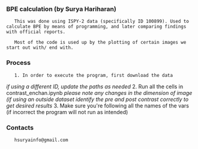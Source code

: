 ### BPE calculation (by Surya Hariharan)
       This was done using ISPY-2 data (specifically ID 100899). Used to calculate BPE by means of programming, and later comparing findings with official reports.
       
       Most of the code is used up by the plotting of certain images we start out with/ end with. 

### Process
       1. In order to execute the program, first download the data 
*if using a different ID, update the paths as needed* 
       2. Run all the cells in contrast_enchan.ipynb
*please note any changes in the dimension of image (if using an outside dataset*
*identify the pre and post contrast correctly to get desired results*
       3. Make sure you're following all the names of the vars (if incorrect the program will not run as intended)

### Contacts
       hsuryainfo@gmail.com
